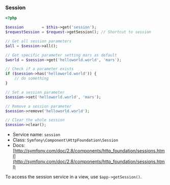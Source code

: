 ### Session

```php
<?php

$session        = $this->get('session');
$requestSession = $request->getSession(); // Shortcut to session

// Get all session parameters
$all = $session->all();

// Get specific parameter setting mars as default
$world = $session->get('helloworld.world', 'mars');

// Check if a parameter exists
if ($session->has('helloworld.world')) {
    // do something
}

// Set a session parameter
$session->set('helloworld.world', 'mars');

// Remove a session parameter
$session->remove('helloworld.world');

// Clear the whole session
$session->clear();
```

* Service name: `session`
* Class: `Symfony\Component\HttpFoundation\Session`
* Docs: [http://symfony.com/doc/2.8/components/http_foundation/sessions.html](http://symfony.com/doc/2.8/components/http_foundation/sessions.html)

To access the session service in a view, use `$app->getSession()`.